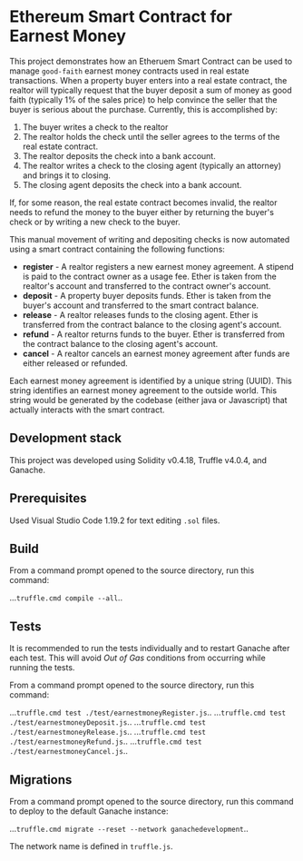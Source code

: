 # Ethereum Smart Contract for Earnest Money 

This project demonstrates how an Etheruem Smart Contract can be used to manage `good-faith` earnest money contracts used in real estate transactions.
When a property buyer enters into a real estate contract, the realtor will typically request that the buyer deposit a sum of money as good faith (typically 1% of the sales price) to help convince the seller that the buyer is serious about the purchase. Currently, this is accomplished by:
1. The buyer writes a check to the realtor
2. The realtor holds the check until the seller agrees to the terms of the real estate contract.
3. The realtor deposits the check into a bank account.
4. The realtor writes a check to the closing agent (typically an attorney) and brings it to closing.
5. The closing agent deposits the check into a bank account.

If, for some reason, the real estate contract becomes invalid, the realtor needs to refund the money to the buyer either by returning the buyer's check or by writing a new check to the buyer.

This manual movement of writing and depositing checks is now automated using a smart contract containing the following functions:
- **register** -  A realtor registers a new earnest money agreement. A stipend is paid to the contract owner as a usage fee. Ether is taken from the realtor's account and transferred to the contract owner's account.
- **deposit** - A property buyer deposits funds. Ether is taken from the buyer's account and transferred to the smart contract balance.
- **release** - A realtor releases funds to the closing agent. Ether is transferred from the contract balance to the closing agent's account.
- **refund** - A realtor returns funds to the buyer. Ether is transferred from the contract balance to the closing agent's account.
- **cancel** - A realtor cancels an earnest money agreement after funds are either released or refunded.

Each earnest money agreement is identified by a unique string (UUID). This string identifies an earnest money agreement to the outside world. This string would be generated by the codebase (either java or Javascript) that actually interacts with the smart contract.

## Development stack

This project was developed using Solidity v0.4.18, Truffle v4.0.4, and Ganache.

## Prerequisites

Used Visual Studio Code 1.19.2 for text editing `.sol` files.

## Build
From a command prompt opened to the source directory, run this command:

...`truffle.cmd compile --all`.. 

## Tests
It is recommended to run the tests individually and to restart Ganache after each test.  This will avoid _Out of Gas_ conditions from occurring while running the tests.

From a command prompt opened to the source directory, run this command:

...`truffle.cmd test ./test/earnestmoneyRegister.js`..
...`truffle.cmd test ./test/earnestmoneyDeposit.js`..
...`truffle.cmd test ./test/earnestmoneyRelease.js`..
...`truffle.cmd test ./test/earnestmoneyRefund.js`..
...`truffle.cmd test ./test/earnestmoneyCancel.js`..

## Migrations
From a command prompt opened to the source directory, run this command to deploy to the default Ganache instance:

...`truffle.cmd migrate --reset --network ganachedevelopment`..

The network name is defined in `truffle.js`.